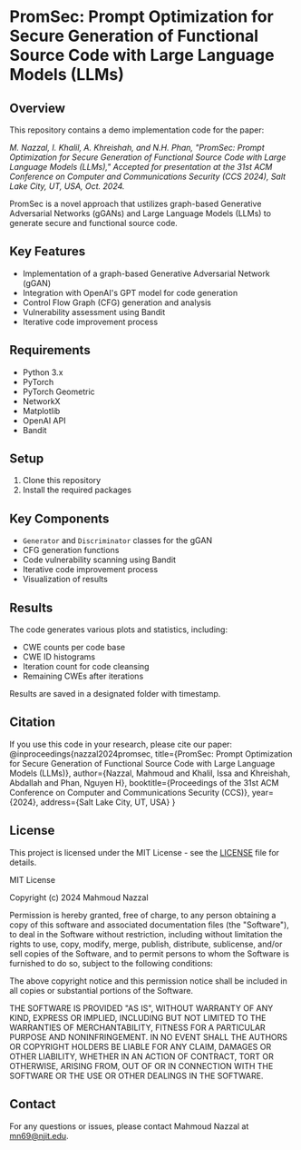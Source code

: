 # PromSec: Prompt Optimization for Secure Generation of Functional Source Code with Large Language Models (LLMs)

## Overview

This repository contains a demo implementation code for the paper:

*M. Nazzal, I. Khalil, A. Khreishah, and N.H. Phan, "PromSec: Prompt Optimization for Secure Generation of Functional Source Code with Large Language Models (LLMs)," Accepted for presentation at the 31st ACM Conference on Computer and Communications Security (CCS 2024), Salt Lake City, UT, USA, Oct. 2024.*

PromSec is a novel approach that ustilizes graph-based Generative Adversarial Networks (gGANs) and Large Language Models (LLMs) to generate secure and functional source code.

## Key Features

- Implementation of a graph-based Generative Adversarial Network (gGAN)
- Integration with OpenAI's GPT model for code generation
- Control Flow Graph (CFG) generation and analysis
- Vulnerability assessment using Bandit
- Iterative code improvement process

## Requirements

- Python 3.x
- PyTorch
- PyTorch Geometric
- NetworkX
- Matplotlib
- OpenAI API
- Bandit

## Setup

1. Clone this repository
2. Install the required packages

## Key Components

- `Generator` and `Discriminator` classes for the gGAN
- CFG generation functions
- Code vulnerability scanning using Bandit
- Iterative code improvement process
- Visualization of results

## Results

The code generates various plots and statistics, including:
- CWE counts per code base
- CWE ID histograms
- Iteration count for code cleansing
- Remaining CWEs after iterations

Results are saved in a designated folder with timestamp.

## Citation

If you use this code in your research, please cite our paper:
@inproceedings{nazzal2024promsec, title={PromSec: Prompt Optimization for Secure Generation of Functional Source Code with Large Language Models (LLMs)}, author={Nazzal, Mahmoud and Khalil, Issa and Khreishah, Abdallah and Phan, Nguyen H}, booktitle={Proceedings of the 31st ACM Conference on Computer and Communications Security (CCS)}, year={2024}, address={Salt Lake City, UT, USA} }

## License

This project is licensed under the MIT License - see the [LICENSE](LICENSE) file for details.

MIT License

Copyright (c) 2024 Mahmoud Nazzal

Permission is hereby granted, free of charge, to any person obtaining a copy
of this software and associated documentation files (the "Software"), to deal
in the Software without restriction, including without limitation the rights
to use, copy, modify, merge, publish, distribute, sublicense, and/or sell
copies of the Software, and to permit persons to whom the Software is
furnished to do so, subject to the following conditions:

The above copyright notice and this permission notice shall be included in all
copies or substantial portions of the Software.

THE SOFTWARE IS PROVIDED "AS IS", WITHOUT WARRANTY OF ANY KIND, EXPRESS OR
IMPLIED, INCLUDING BUT NOT LIMITED TO THE WARRANTIES OF MERCHANTABILITY,
FITNESS FOR A PARTICULAR PURPOSE AND NONINFRINGEMENT. IN NO EVENT SHALL THE
AUTHORS OR COPYRIGHT HOLDERS BE LIABLE FOR ANY CLAIM, DAMAGES OR OTHER
LIABILITY, WHETHER IN AN ACTION OF CONTRACT, TORT OR OTHERWISE, ARISING FROM,
OUT OF OR IN CONNECTION WITH THE SOFTWARE OR THE USE OR OTHER DEALINGS IN THE
SOFTWARE.

## Contact

For any questions or issues, please contact Mahmoud Nazzal at mn69@njit.edu.


